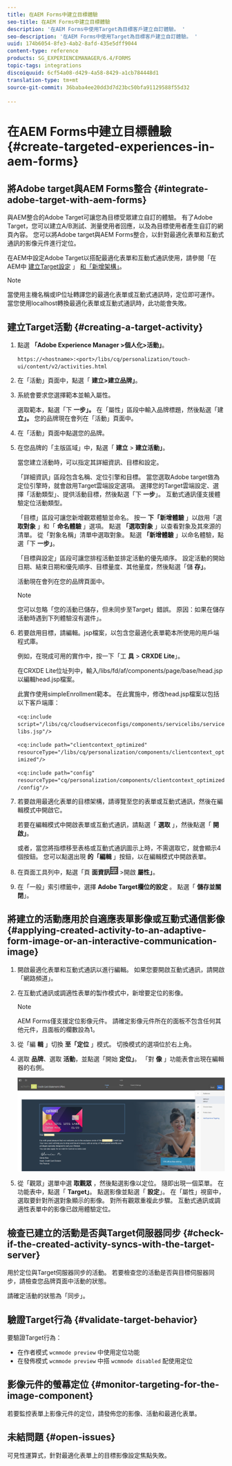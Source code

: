 ```yaml
---
title: 在AEM Forms中建立目標體驗
seo-title: 在AEM Forms中建立目標體驗
description: '在AEM Forms中使用Target為目標客戶建立自訂體驗。 '
seo-description: '在AEM Forms中使用Target為目標客戶建立自訂體驗。 '
uuid: 174b6054-8fe3-4ab2-8afd-435e5dff9044
content-type: reference
products: SG_EXPERIENCEMANAGER/6.4/FORMS
topic-tags: integrations
discoiquuid: 6cf54a08-d429-4a58-8429-a1cb784448d1
translation-type: tm+mt
source-git-commit: 36baba4ee20dd3d7d23bc50bfa91129588f55d32

---
```



# 在AEM Forms中建立目標體驗 {#create-targeted-experiences-in-aem-forms}

## 將Adobe target與AEM Forms整合 {#integrate-adobe-target-with-aem-forms}

與AEM整合的Adobe Target可讓您為目標受眾建立自訂的體驗。 有了Adobe Target，您可以建立A/B測試、測量使用者回應，以及為目標使用者產生自訂的網頁內容。 您可以將Adobe target與AEM Forms整合，以針對最適化表單和互動式通訊的影像元件進行定位。

在AEM中設定Adobe Target以搭配最適化表單和互動式通訊使用，請參閱「在AEM中 [建立Target設定](/help/sites-administering/target.md) 」 [和「新增架構」](/help/sites-administering/target.md)。

>[!NOTE]
>
>當使用主機名稱或IP位址轉譯您的最適化表單或互動式通訊時，定位即可運作。 當您使用localhost轉換最適化表單或互動式通訊時，此功能會失敗。

## 建立Target活動 {#creating-a-target-activity}

1. 點選 **「Adobe Experience Manager >個人化>活動」**。

   `https://<hostname>:<port>/libs/cq/personalization/touch-ui/content/v2/activities.html`

1. 在「活動」頁面中，點選「 **建立>建立品牌」**。
1. 系統會要求您選擇範本並輸入屬性。

   選取範本，點選「下 **一步」。** 在「屬性」區段中輸入品牌標題，然後點選「建 **立」。**
您的品牌現在會列在「活動」頁面中。

1. 在「活動」頁面中點選您的品牌。
1. 在您品牌的「主版區域」中，點選「 **建立** > **建立活動」**。

   當您建立活動時，可以指定其詳細資訊、目標和設定。

   「詳細資訊」區段包含名稱、定位引擎和目標。 當您選取Adobe target做為定位引擎時，就會啟用Target雲端設定選項。 選擇您的Target雲端設定、選擇「活動類型」、提供活動目標，然後點選「下 **一步**」。 互動式通訊僅支援體驗定位活動類型。

   「目標」區段可讓您新增觀眾體驗並命名。 按一 **下「新增體驗** 」以啟用「選 **取對象** 」和「 **命名體驗** 」選項。 點選 **「選取對象** 」以查看對象及其來源的清單。 從「對象名稱」清單中選取對象。 點選 **「新增體驗** 」以命名體驗，點選「下 **一步」**。

   「目標與設定」區段可讓您排程活動並排定活動的優先順序。 設定活動的開始日期、結束日期和優先順序、目標量度、其他量度，然後點選「儲 **存」**。

   活動現在會列在您的品牌頁面中。

   >[!NOTE]
   >
   >您可以忽略「您的活動已儲存，但未同步至Target」錯誤。 原因：如果在儲存活動時遇到下列體驗沒有選件」。

1. 若要啟用目標，請編輯。jsp檔案，以包含您最適化表單範本所使用的用戶端程式庫。

   例如，在現成可用的實作中，按一下「工 **具** > **CRXDE Lite**」。

   在CRXDE Lite位址列中，輸入/libs/fd/af/components/page/base/head.jsp以編輯head.jsp檔案。

   此實作使用simpleEnrollment範本。 在此實施中，修改head.jsp檔案以包括以下客戶端庫：

   `<cq:include script="/libs/cq/cloudserviceconfigs/components/servicelibs/servicelibs.jsp"/>`

   `<cq:include path="clientcontext_optimized" resourceType="/libs/cq/personalization/components/clientcontext_optimized"/>`

   `<cq:include path="config" resourceType="cq/personalization/components/clientcontext_optimized/config"/>`

1. 若要啟用最適化表單的目標架構，請導覽至您的表單或互動式通訊，然後在編輯模式中開啟它。

   若要在編輯模式中開啟表單或互動式通訊，請點選「 **選取** 」，然後點選「 **開啟」**。

   或者，當您將指標移至表格或互動式通訊圖示上時，不需選取它，就會顯示4個按鈕。 您可以點選出現 **的「編輯** 」按鈕，以在編輯模式中開啟表單。

1. 在頁面工具列中，點選「頁 **面資訊**![theme-options](assets/theme-options.png) >開啟 **屬性」**。
1. 在「一般」索引標籤中，選擇 **Adobe Target欄位的設定** 。 點選「 **儲存並關閉**」。

## 將建立的活動應用於自適應表單影像或互動式通信影像 {#applying-created-activity-to-an-adaptive-form-image-or-an-interactive-communication-image}

1. 開啟最適化表單和互動式通訊以進行編輯。 如果您要開啟互動式通訊，請開啟「網路頻道」。

1. 在互動式通訊或調適性表單的製作模式中，新增要定位的影像。

   >[!NOTE]
   >
   >AEM Forms僅支援定位影像元件。 請確定影像元件所在的面板不包含任何其他元件，且面板的欄數設為1。

1. 從「編 **輯** 」切換 **至「定位** 」模式。 切換模式的選項位於右上角。
1. 選取 **品牌**、選取 **活動**，並點選「開始 **定位」**。 「對 **像** 」功能表會出現在編輯器的右側。

   ![定位功能表](assets/targeting-menu.png)

1. 從「觀眾」選單中選 **取觀眾** ，然後點選影像以定位。 隨即出現一個菜單。 在功能表中，點選「 **Target」**。 點選影像並點選「 **設定**」。 在「屬性」視窗中，選取要針對所選對象顯示的影像。 對所有觀眾重複此步驟。 互動式通訊或調適性表單中的影像已啟用體驗定位。

## 檢查已建立的活動是否與Target伺服器同步 {#check-if-the-created-activity-syncs-with-the-target-server}

用於定位與Target伺服器同步的活動。 若要檢查您的活動是否與目標伺服器同步，請檢查您品牌頁面中活動的狀態。

請確定活動的狀態為「同步」。

## 驗證Target行為 {#validate-target-behavior}

要驗證Target行為：

* 在作者模式 `wcmmode preview` 中使用定位功能
* 在發佈模式 `wcmmode preview` 中搭 `wcmmode disabled` 配使用定位

## 影像元件的螢幕定位 {#monitor-targeting-for-the-image-component}

若要監控表單上影像元件的定位，請發佈您的影像、活動和最適化表單。

## 未結問題 {#open-issues}

可見性運算式，針對最適化表單上的目標影像設定焦點失敗。

